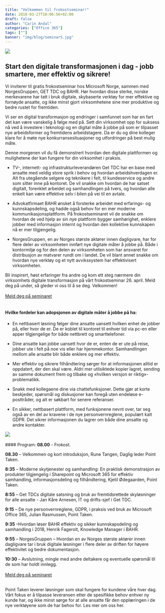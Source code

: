 ```yaml
---
title: "Velkommen til frokostseminar!"
date: 2018-03-27T10:06:56+02:00
draft: false
author: "Carin Andal"
categories: ["Office 365"]
tags: [""]
banner: "img/blog/seminar5.jpg"
---
```


<img class="img-fluid" src="/img/blog/seminar1.jpg" />

## Start den digitale transformasjonen i dag - jobb smartere, mer effektiv og sikrere!

Vi inviterer til gratis frokostseminar hos Microsoft Norge, sammen med NorgesGruppen, GET TDC og BAHR. Hør hvordan disse sterke, norske merkevarene har tatt i bruk digitale, skybaserte verktøy for mer effektive og fornøyde ansatte, og ikke minst gjort virksomhetene sine mer produktive og bedre rustet for fremtiden.

Vi ser en digital transformasjon og endringer i samfunnet som har en fart det kan være vanskelig å følge med på. Sett din virksomhet opp for suksess nå ved å investere i teknologi og en digital måte å jobbe på som er tilpasset nye arbeidsformer og fremtidens arbeidstagere. Da er du og dine kolleger klare for å møte nye konkurransesituasjoner og utfordringer på best mulig måte. 

Denne morgenen vil du få demonstrert hvordan den digitale plattformen og mulighetene der kan fungere for din virksomhet i praksis.

* TV-, internett- og infrastrukturleverandøren Get TDC har en base med ansatte med veldig store sprik i behov og hvordan arbeidshverdagen er. Alt fra utegående selgere og teknikere i felt, til kundeservice og andre som sitter inne på kontoret. De vil snakke om hvordan de har satset digitalt, forenklet arbeidet og samhandlingen på tvers, og hvordan alle enkelt kan være effektive selv i bilen på vei til en avtale.

* Advokatfirmaet BAHR ønsket å forsterke arbeidet med erfarings- og kunnskapsdeling, og hadde også behov for en mer moderne kommunikasjonsplattform. På frokostseminaret vil de snakke om hvordan de ved hjelp av sin nye plattform bygger samhørighet, enklere jobber med informasjon internt og hvordan den kollektive kunnskapen nå er mer tilgjengelig.

* NorgesGruppen, en av Norges største aktører innen dagligvare, har for flere deler av virksomheten innført nye digitale måter å jobbe på. Både i kontormiljø og for den delen av virksomheten som har ansvaret for distribusjon av matvarer rundt om i landet. De vil blant annet snakke om hvordan nye verktøy og et nytt avvikssystem har effektivisert virksomheten.  

Bli inspirert, høst erfaringer fra andre og kom ett steg nærmere din virksomhets digitale transformasjon på vårt frokostseminar 26. april. Meld deg på under, så gleder vi oss til å se deg. Velkommen!
<br />
<br />
<a class="btn btn-primary btn-full" href="https://www.eventbrite.com/e/frokostseminar-utstyr-dine-ansatte-for-fremtidig-suksess-tickets-43973773741" role="button">Meld deg på seminaret</a>
<br />
<br />

#### Hvilke fordeler kan adopsjonen av digitale måter å jobbe på ha:

* En nettbasert løsning følger dine ansatte uansett hvilken enhet de jobber på, eller hvor de er. De er koblet til kontoret til enhver tid via pc-en eller apper tilgjengelige for både nettbrett og smarttelefoner.

* Dine ansatte kan jobbe uansett hvor de er, enten de er ute på reise, jobber ute i felt på noe vis eller har hjemmekontor. Samhandlingen mellom alle ansatte blir både enklere og mer effektiv.

* Mer effektiv og sikrere filhåndtering sørger for at informasjonen alltid er oppdatert, der den skal være. Aldri mer utilsiktede kopier lagret, sending av samme dokument frem og tilbake og «hvilken versjon er riktig»-problematikk.

* Snakk med kollegaene dine via chattefunksjoner. Dette gjør at korte beskjeder, spørsmål og diskusjoner kan foregå uten endeløse e-posttråder, og alt er søkbart for senere referanser.

* En sikker, nettbasert plattform, med funksjonene nevnt over, tar seg også av en del av kravene i de nye personvernreglene, populært kalt GDPR. Det sikrer informasjonen du lagrer om både dine ansatte og andre kontakter.

<img class="img-fluid" src="/img/blog/seminar3.jpg" />
<br />
<br />
#### Program:
<strong>08.00</strong> - Frokost.

<strong>08.30</strong> – Velkommen og kort introduksjon, Rune Tangen, Daglig leder Point Taken.

<strong>8:35</strong> – Moderne skytjenester og samhandling: En praktisk demonstrasjon av produkter tilgjengelig i Sharepoint og Microsoft 365 for effektiv samhandling, informasjonsdeling og filhåndtering, Kjetil Ødegaarden, Point Taken.

<strong>8:55</strong> – Get TDCs digitale satsning og bruk av fremtidsrettede skyløsninger for alle ansatte - Jan Kåre Arnesen, IT og drifts-sjef i Get TDC.

<strong>9:15</strong> – De nye personvernreglene, GDPR, i praksis ved bruk av Microsoft Office 365, Julian Rasmussen, Point Taken.

<strong>9:35</strong> –Hvordan løser BAHR effektiv og sikker kunnskapsdeling og samhandling i 2018, Henrik Fagerolt, Knowledge Manager i BAHR.

<strong>9:55</strong> – NorgesGruppen – Hvordan en av Norges største aktører innen dagligvare tar i bruk digitale løsninger i flere deler av driften for høyere effektivitet og bedre dokumentasjon.

<strong>10:30</strong> – Avslutning, mingle med andre deltakere og eventuelle spørsmål til de som har holdt innlegg.
<br />
<br />
<a class="btn btn-primary btn-full" href="https://www.eventbrite.com/e/frokostseminar-utstyr-dine-ansatte-for-fremtidig-suksess-tickets-43973773741" role="button">Meld deg på seminaret</a>
<br />
<br />


Point Taken leverer løsninger som skal fungere for kundene våre hver dag. Vårt fokus er å tilpasse leveransen etter de spesifikke behov enhver ny kunde har, og ikke minst sørge for at alle ansatte får den opplæringen i de nye verktøyene som de har behov for. Les mer om oss her.
